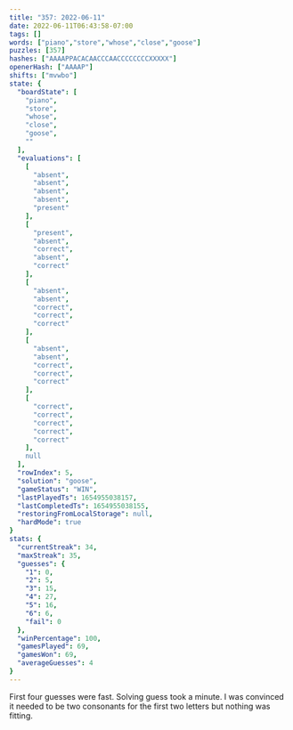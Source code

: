```yaml
---
title: "357: 2022-06-11"
date: 2022-06-11T06:43:58-07:00
tags: []
words: ["piano","store","whose","close","goose"]
puzzles: [357]
hashes: ["AAAAPPACACAACCCAACCCCCCCCXXXXX"]
openerHash: ["AAAAP"]
shifts: ["mvwbo"]
state: {
  "boardState": [
    "piano",
    "store",
    "whose",
    "close",
    "goose",
    ""
  ],
  "evaluations": [
    [
      "absent",
      "absent",
      "absent",
      "absent",
      "present"
    ],
    [
      "present",
      "absent",
      "correct",
      "absent",
      "correct"
    ],
    [
      "absent",
      "absent",
      "correct",
      "correct",
      "correct"
    ],
    [
      "absent",
      "absent",
      "correct",
      "correct",
      "correct"
    ],
    [
      "correct",
      "correct",
      "correct",
      "correct",
      "correct"
    ],
    null
  ],
  "rowIndex": 5,
  "solution": "goose",
  "gameStatus": "WIN",
  "lastPlayedTs": 1654955038157,
  "lastCompletedTs": 1654955038155,
  "restoringFromLocalStorage": null,
  "hardMode": true
}
stats: {
  "currentStreak": 34,
  "maxStreak": 35,
  "guesses": {
    "1": 0,
    "2": 5,
    "3": 15,
    "4": 27,
    "5": 16,
    "6": 6,
    "fail": 0
  },
  "winPercentage": 100,
  "gamesPlayed": 69,
  "gamesWon": 69,
  "averageGuesses": 4
}
---
```


<!-- more -->
First four guesses were fast. Solving guess took a minute. I was convinced it needed to be two consonants for the first two letters but nothing was fitting. 
